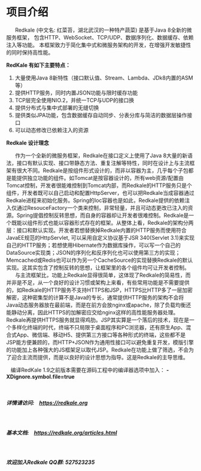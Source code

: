 <h1>项目介绍</h1>
<p>
   &nbsp;&nbsp;&nbsp;&nbsp;&nbsp;&nbsp;Redkale (中文名: 红菜苔，湖北武汉的一种特产蔬菜) 是基于Java 8全新的微服务框架， 包含HTTP、WebSocket、TCP/UDP、数据序列化、数据缓存、依赖注入等功能。 本框架致力于简化集中式和微服务架构的开发，在增强开发敏捷性的同时保持高性能。
</p>
<strong>RedKale 有如下主要特点：</strong>
<ol>
<li>大量使用Java 8新特性（接口默认值、Stream、Lambda、JDk8内置的ASM等）</li>
<li>提供HTTP服务，同时内置JSON功能与限时缓存功能</li>
<li>TCP层完全使用NIO.2，并统一TCP与UDP的接口换</li>
<li>提供分布式与集中式部署的无缝切换</li>
<li>提供类似JPA功能，包含数据缓存自动同步、分表分库与简洁的数据层操作接口</li>
<li>可以动态修改已依赖注入的资源</li>
</ol>

<strong>Redkale 设计理念</strong>
<p>
   &nbsp;&nbsp;&nbsp;&nbsp;&nbsp;&nbsp;作为一个全新的微服务框架，Redkale在接口定义上使用了Java 8大量的新语法，接口有默认实现、接口带静态方法、重复注解等特性，同时在设计上与主流框架有很大不同。Redkale是按组件形式设计的，而非以容器为主，几乎每个子包都是能提供独立功能的组件。如Tomcat是按容器设计的，所有web资源/配置由Tomcat控制，开发者很能难控制到Tomcat内部，而Redkale的HTTP服务只是个组件，开发者既可以自己启动和配置HttpServer，也可以把Redkale当成容器通过Redkale进程来初始化服务。Spring的Ioc容器也是如此，Redkale提供的依赖注入仅通过ResouceFactory一个类来控制，非常轻量，并且可动态更改已注入的资源。Spring提倡控制反转思想，而自身的容器却让开发者很难控制。Redkale是一个既能以组件形式也能以容器形式存在的框架。从整体上看，Redkale的架构分两层：接口和默认实现。开发者若想替换掉Redkale内置的HTTP服务而使用符合JavaEE规范的HttpServlet, 可以采用自定义协议基于JSR 340(Servlet 3.1)来实现自己的HTTP服务；若想使用Hibernate作为数据库操作，可以写一个自己的DataSource实现类；JSON的序列化和反序列化也可以使用第三方的实现；Memcached或Redis也可以作为另一个CacheSource的实现替换Redkale的默认实现。这其实包含了控制反转的思想，让框架里的各个组件均可让开发者控制。<br/>
   &nbsp;&nbsp;&nbsp;&nbsp;&nbsp;&nbsp;与主流框架比，功能上Redkale显得很简单，这体现了Redkale的简易性，而并非是不足，从一个良好的设计习惯或架构上来看，有些常用功能是不需要提供的，如Redkale的HTTP服务不支持HTTPS和JSP，HTTPS比HTTP多了一层加密解密，这种密集型的计算不是Java的专长，通常提供HTTP服务的架构不会将Java动态服务器放在最前端，而是在前方会放nginx或apache，除了负载均衡还能静动分离，因此HTTPS的加解密应交给nginx这样的高性能服务器处理。Redkale再提供HTTPS服务就显得鸡肋。JSP其实算是一个落后的技术，现在是一个多样化终端的时代，终端不只局限于桌面程序和PC浏览器，还有原生App、混合式App、微信端、移动H5、提供第三方接口等各种形式的终端，这些都不是JSP能方便兼顾的，而HTTP+JSON作为通用性接口可以避免重复开发，模版引擎的功能加上各种强大的JS框架足以取代JSP。Redkale在功能上做了筛选，不会为了迎合主流而提供，而是以良好的设计思想为指导。这是Redkale的主导思维。
</p>


&nbsp;&nbsp;&nbsp;编译RedKale 1.9之前版本需要在源码工程中的编译器选项中加入： <b>-XDignore.symbol.file=true</b>

&nbsp;&nbsp;&nbsp;&nbsp;&nbsp;&nbsp;<h5>详情请访问:&nbsp;&nbsp;&nbsp;&nbsp;<a href='https://redkale.org' target='_blank'>https://redkale.org</a></h5>

&nbsp;&nbsp;&nbsp;&nbsp;&nbsp;&nbsp;<h5>基本文档:&nbsp;&nbsp;&nbsp;&nbsp;<a href='https://redkale.org/articles.html' target='_blank'>https://redkale.org/articles.html</a></h5>

&nbsp;&nbsp;&nbsp;&nbsp;&nbsp;&nbsp;<h5>欢迎加入Redkale QQ群:  527523235</h5>
&nbsp;
